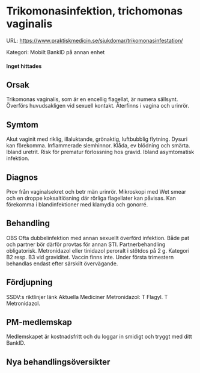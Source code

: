 # Trikomonasinfektion, trichomonas vaginalis

URL: https://www.praktiskmedicin.se/sjukdomar/trikomonasinfestation/



Kategori: Mobilt BankID på annan enhet

#### Inget hittades

## Orsak

Trikomonas vaginalis, som är en encellig flagellat, är numera sällsynt. Överförs huvudsakligen vid sexuell kontakt. Återfinns i vagina och urinrör.

## Symtom

Akut vaginit med riklig, illaluktande, grönaktig, luftbubblig flytning. Dysuri kan förekomma. Inflammerade slemhinnor. Klåda, ev blödning och smärta. Ibland uretrit. Risk för prematur förlossning hos gravid. Ibland asymtomatisk infektion.

## Diagnos

Prov från vaginalsekret och betr män urinrör. Mikroskopi med Wet smear och en droppe koksaltlösning där rörliga flagellater kan påvisas. Kan förekomma i blandinfektioner med klamydia och gonorré.

## Behandling

OBS Ofta dubbelinfektion med annan sexuellt överförd infektion. Både pat och partner bör därför provtas för annan STI. Partnerbehandling obligatorisk. Metronidazol eller tinidazol peroralt i stötdos på 2 g. Kategori B2 resp. B3 vid graviditet. Vaccin finns inte.
Under första trimestern behandlas endast efter särskilt övervägande.

## Fördjupning

SSDV:s riktlinjer länk
Aktuella Mediciner
Metronidazol: T Flagyl. T Metronidazol.

## PM-medlemskap

Medlemskapet är kostnadsfritt och du loggar in smidigt och tryggt med ditt BankID.

## Nya behandlingsöversikter


